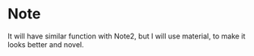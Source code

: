 # Note
It will have similar function with Note2, but I will use material, to make it looks better and novel.
